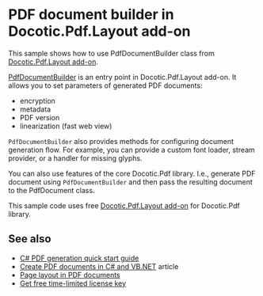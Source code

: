 # PDF document builder in Docotic.Pdf.Layout add-on
This sample shows how to use PdfDocumentBuilder class from [Docotic.Pdf.Layout add-on](https://www.nuget.org/packages/BitMiracle.Docotic.Pdf.Layout/).

[PdfDocumentBuilder](https://bitmiracle.com/pdf-library/api/layout/pdfdocumentbuilder) is an entry point
in Docotic.Pdf.Layout add-on. It allows you to set parameters of generated PDF documents:
* encryption
* metadata
* PDF version
* linearization (fast web view)

`PdfDocumentBuilder` also provides methods for configuring document generation flow. For example, you can provide a custom font loader,
stream provider, or a handler for missing glyphs.

You can also use features of the core Docotic.Pdf library. I.e., generate PDF document using `PdfDocumentBuilder` and then pass the resulting
document to the PdfDocument class.

This sample code uses free [Docotic.Pdf.Layout add-on](https://www.nuget.org/packages/BitMiracle.Docotic.Pdf.Layout/) for Docotic.Pdf library.

## See also
* [C# PDF generation quick start guide](https://bitmiracle.com/pdf-library/layout/getting-started)
* [Create PDF documents in C# and VB.NET](https://bitmiracle.com/pdf-library/create-pdf) article
* [Page layout in PDF documents](/Samples/Layout/Pages)
* [Get free time-limited license key](https://bitmiracle.com/pdf-library/download)